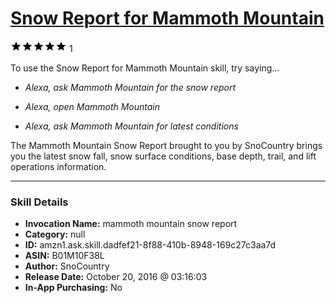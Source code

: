 # [Snow Report for Mammoth Mountain](http://alexa.amazon.com/#skills/amzn1.ask.skill.dadfef21-8f88-410b-8948-169c27c3aa7d)
![5 stars](../../images/ic_star_black_18dp_1x.png)![5 stars](../../images/ic_star_black_18dp_1x.png)![5 stars](../../images/ic_star_black_18dp_1x.png)![5 stars](../../images/ic_star_black_18dp_1x.png)![5 stars](../../images/ic_star_black_18dp_1x.png) 1

To use the Snow Report for Mammoth Mountain skill, try saying...

* *Alexa, ask Mammoth Mountain for the snow report*

* *Alexa, open Mammoth Mountain*

* *Alexa, ask Mammoth Mountain for latest conditions*

The Mammoth Mountain Snow Report brought to you by SnoCountry brings you the latest snow fall, snow surface conditions,  base depth, trail, and lift operations information.

***

### Skill Details

* **Invocation Name:** mammoth mountain snow report
* **Category:** null
* **ID:** amzn1.ask.skill.dadfef21-8f88-410b-8948-169c27c3aa7d
* **ASIN:** B01M10F38L
* **Author:** SnoCountry
* **Release Date:** October 20, 2016 @ 03:16:03
* **In-App Purchasing:** No
